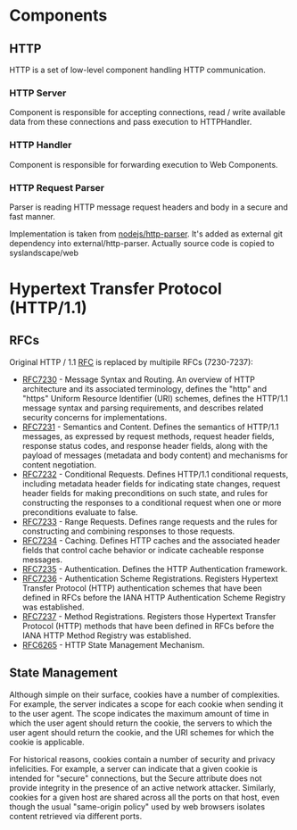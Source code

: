 # Components #

## HTTP ##

HTTP is a set of low-level component handling HTTP communication.

### HTTP Server  ###

Component is responsible for accepting connections, read / write available data from these connections and pass execution to HTTPHandler.

### HTTP Handler ###

Component is responsible for forwarding execution to Web Components.

### HTTP Request Parser ###

Parser is reading HTTP message request headers and body in a secure and fast manner. 

Implementation is taken from 
[nodejs/http-parser](https://github.com/nodejs/http-parser). It's 
added as external git dependency into external/http-parser. Actually
source code is copied to syslandscape/web

# Hypertext Transfer Protocol (HTTP/1.1) #

## RFCs ##
Original HTTP / 1.1 [RFC](https://www.w3.org/Protocols/rfc2616/rfc2616.html) is replaced by multipile RFCs (7230-7237):

* [RFC7230](https://tools.ietf.org/html/rfc7230) - Message Syntax and Routing. An overview of HTTP architecture and its associated terminology, defines the "http" and "https" Uniform Resource Identifier (URI) schemes, defines the HTTP/1.1 message syntax and parsing requirements, and describes related security concerns for implementations.
* [RFC7231](https://tools.ietf.org/html/rfc7231) - Semantics and Content. Defines the semantics of HTTP/1.1 messages, as expressed by request methods, request header fields, response status codes, and response header fields, along with the payload of messages (metadata and body content) and mechanisms for content negotiation.
* [RFC7232](https://tools.ietf.org/html/rfc7232) - Conditional Requests. Defines HTTP/1.1 conditional requests, including metadata header fields for indicating state changes, request header fields for making preconditions on such state, and rules for constructing the responses to a conditional request when one or more preconditions evaluate to false.
* [RFC7233](https://tools.ietf.org/html/rfc7233) - Range Requests. Defines range requests and the rules for constructing and combining responses to those requests.
* [RFC7234](https://tools.ietf.org/html/rfc7234) - Caching. Defines HTTP caches and the associated header fields that control cache behavior or indicate cacheable response messages.
* [RFC7235](https://tools.ietf.org/html/rfc7235) - Authentication. Defines the HTTP Authentication framework.
* [RFC7236](https://tools.ietf.org/html/rfc7236) - Authentication Scheme Registrations. Registers Hypertext Transfer Protocol (HTTP) authentication schemes that have been defined in RFCs before the IANA HTTP Authentication Scheme Registry was established.
* [RFC7237](https://tools.ietf.org/html/rfc7237) - Method Registrations. Registers those Hypertext Transfer Protocol (HTTP) methods that have been defined in RFCs before the IANA HTTP Method Registry was established.
* [RFC6265](https://tools.ietf.org/html/rfc6265) - HTTP State Management Mechanism.

## State Management ##

Although simple on their surface, cookies have a number of complexities.  For example, the server indicates a scope for each cookie when sending it to the user agent.  The scope indicates the maximum amount of time in which the user agent should return the cookie, the servers to which the user agent should return the cookie, and the URI schemes for which the cookie is applicable. 

For historical reasons, cookies contain a number of security and privacy infelicities.  For example, a server can indicate that a given cookie is intended for "secure" connections, but the Secure attribute does not provide integrity in the presence of an active network attacker.  Similarly, cookies for a given host are shared across all the ports on that host, even though the usual "same-origin policy" used by web browsers isolates content retrieved via different ports.

